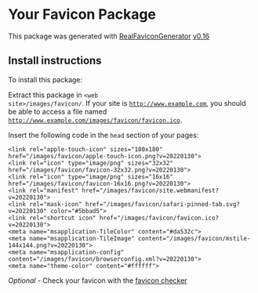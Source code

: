 # Your Favicon Package

This package was generated with [RealFaviconGenerator](https://realfavicongenerator.net/) [v0.16](https://realfavicongenerator.net/change_log#v0.16)

## Install instructions

To install this package:

Extract this package in <code>&lt;web site&gt;/images/favicon/</code>. If your site is <code>http://www.example.com</code>, you should be able to access a file named <code>http://www.example.com/images/favicon/favicon.ico</code>.

Insert the following code in the `head` section of your pages:

    <link rel="apple-touch-icon" sizes="180x180" href="/images/favicon/apple-touch-icon.png?v=20220130">
    <link rel="icon" type="image/png" sizes="32x32" href="/images/favicon/favicon-32x32.png?v=20220130">
    <link rel="icon" type="image/png" sizes="16x16" href="/images/favicon/favicon-16x16.png?v=20220130">
    <link rel="manifest" href="/images/favicon/site.webmanifest?v=20220130">
    <link rel="mask-icon" href="/images/favicon/safari-pinned-tab.svg?v=20220130" color="#5bbad5">
    <link rel="shortcut icon" href="/images/favicon/favicon.ico?v=20220130">
    <meta name="msapplication-TileColor" content="#da532c">
    <meta name="msapplication-TileImage" content="/images/favicon/mstile-144x144.png?v=20220130">
    <meta name="msapplication-config" content="/images/favicon/browserconfig.xml?v=20220130">
    <meta name="theme-color" content="#ffffff">

*Optional* - Check your favicon with the [favicon checker](https://realfavicongenerator.net/favicon_checker)
